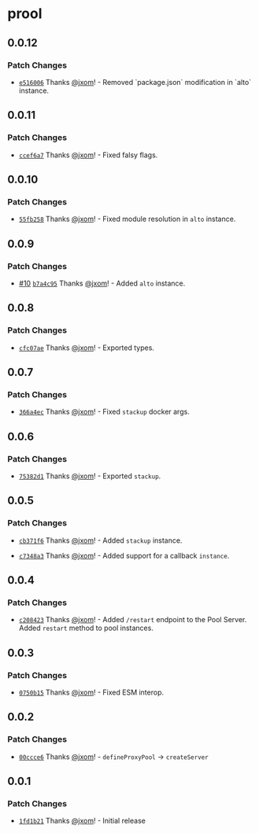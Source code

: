 # prool

## 0.0.12

### Patch Changes

- [`e516006`](https://github.com/wevm/prool/commit/e516006a6c858108bcec40c1006725c586e7a569) Thanks [@jxom](https://github.com/jxom)! - Removed \`package.json\` modification in \`alto\` instance.

## 0.0.11

### Patch Changes

- [`ccef6a7`](https://github.com/wevm/prool/commit/ccef6a797a65e948e7d98b7df5064bd33d6a62e7) Thanks [@jxom](https://github.com/jxom)! - Fixed falsy flags.

## 0.0.10

### Patch Changes

- [`55fb258`](https://github.com/wevm/prool/commit/55fb25899f2e7ace291bf897c92b688740b27206) Thanks [@jxom](https://github.com/jxom)! - Fixed module resolution in `alto` instance.

## 0.0.9

### Patch Changes

- [#10](https://github.com/wevm/prool/pull/10) [`b7a4c95`](https://github.com/wevm/prool/commit/b7a4c9595bde2e4568e41d204f310540d0a16e3d) Thanks [@jxom](https://github.com/jxom)! - Added `alto` instance.

## 0.0.8

### Patch Changes

- [`cfc07ae`](https://github.com/wevm/prool/commit/cfc07ae5f8aa975155b1c9746d04eacbcd349366) Thanks [@jxom](https://github.com/jxom)! - Exported types.

## 0.0.7

### Patch Changes

- [`366a4ec`](https://github.com/wevm/prool/commit/366a4ecf23535c50b79fc15304a945af6e400d1f) Thanks [@jxom](https://github.com/jxom)! - Fixed `stackup` docker args.

## 0.0.6

### Patch Changes

- [`75382d1`](https://github.com/wevm/prool/commit/75382d155ab18d231d58d74510c3ce4a4da56aea) Thanks [@jxom](https://github.com/jxom)! - Exported `stackup`.

## 0.0.5

### Patch Changes

- [`cb371f6`](https://github.com/wevm/prool/commit/cb371f64ddd50d3611aa959f618506f18688f46d) Thanks [@jxom](https://github.com/jxom)! - Added `stackup` instance.

- [`c7348a3`](https://github.com/wevm/prool/commit/c7348a3e6b54881b45e5ce0caf25198dacfb2a7c) Thanks [@jxom](https://github.com/jxom)! - Added support for a callback `instance`.

## 0.0.4

### Patch Changes

- [`c208423`](https://github.com/wevm/prool/commit/c2084231b277cecb840e4f9957cc4fc2e5b0b7a2) Thanks [@jxom](https://github.com/jxom)! - Added `/restart` endpoint to the Pool Server.
  Added `restart` method to pool instances.

## 0.0.3

### Patch Changes

- [`0750b15`](https://github.com/wevm/prool/commit/0750b15aa06565002a75ea3333286a0d6c6d86bb) Thanks [@jxom](https://github.com/jxom)! - Fixed ESM interop.

## 0.0.2

### Patch Changes

- [`00ccce6`](https://github.com/wevm/prool/commit/00ccce6c93ad34e940c1bd8366cfad27a65a2e78) Thanks [@jxom](https://github.com/jxom)! - `defineProxyPool` -> `createServer`

## 0.0.1

### Patch Changes

- [`1fd1b21`](https://github.com/wevm/prool/commit/1fd1b21096f463e4458c2df7f1cd9f855dc1d7ca) Thanks [@jxom](https://github.com/jxom)! - Initial release
